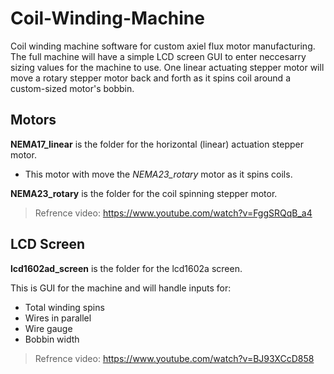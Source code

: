 # Coil-Winding-Machine

Coil winding machine software for custom axiel flux motor manufacturing. The full machine will have a simple LCD screen GUI to enter neccesarry sizing values for the machine to use. One linear actuating stepper motor will move a rotary stepper motor back and forth as it spins coil around a custom-sized motor's bobbin.


## Motors

**NEMA17_linear** is the folder for the horizontal (linear) actuation stepper motor. 
  - This motor with move the *NEMA23_rotary* motor as it spins coils.
   
**NEMA23_rotary** is the folder for the coil spinning stepper motor. 
> Refrence video: https://www.youtube.com/watch?v=FggSRQqB_a4



## LCD Screen

**lcd1602ad_screen** is the folder for the lcd1602a screen.

This is GUI for the machine and will handle inputs for:
   - Total winding spins
   - Wires in parallel
   - Wire gauge
   - Bobbin width 
> Refrence video: https://www.youtube.com/watch?v=BJ93XCcD858
